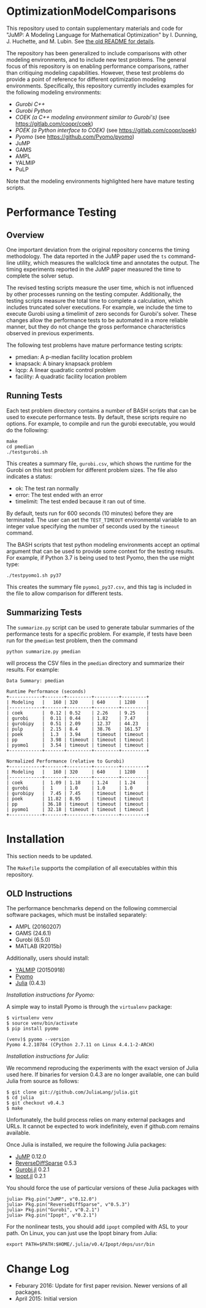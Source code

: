 # OptimizationModelComparisons

This repository used to contain supplementary materials and code for
"JuMP: A Modeling Language for Mathematical Optimization" by I. Dunning,
J. Huchette, and M. Lubin.  See [the old README for details](README_OLD.md).

The repository has been generalized to include comparisons with other
modeling environments, and to include new test problems.  The general
focus of this repository is on enabling performance comparisons, rather
than critiquing modeling capabilities.  However, these test problems
do provide a point of reference for different optimization modeling
environments.  Specifically, this repository currently includes examples for the following modeling environments:
- *Gurobi C++*
- *Gurobi Python*
- *COEK (a C++ modeling environment similar to Gurobi's)*   (see https://gitlab.com/coopr/coek)
- *POEK (a Python interface to COEK)*  (see https://gitlab.com/coopr/poek)
- *Pyomo*  (see https://github.com/Pyomo/pyomo)
- JuMP
- GAMS
- AMPL
- YALMIP
- PuLP

Note that the modeling environments highlighted here have mature testing scripts.

# Performance Testing

## Overview

One important deviation from the original repository concerns the
timing methodology.  The data reported in the JuMP paper used the ``ts``
command-line utility, which measures the wallclock time and annotates
the output.  The timing experiments reported in the JuMP paper measured the time to complete the solver setup.

The revised testing scripts measure the user time, which is not influenced by other processes running on the testing computer.  Additionally, the testing scripts measure the total time to complete a calculation, which includes truncated solver executions.  For example, we include the time to execute Gurobi using a timelimit of zero seconds for Gurobi's solver.  These changes allow the performance tests to be automated in a more reliable manner, but they do not change the gross performance characteristics observed in previous experiments.

The following test problems have mature performance testing scripts:
- pmedian: A p-median facility location problem
- knapsack: A binary knapsack problem
- lqcp: A linear quadratic control problem
- facility: A quadratic facility location problem

## Running Tests

Each test problem directory contains a number of BASH scripts that can
be used to execute performance tests.  By default, these scripts require
no options.  For example, to compile and run the gurobi executable,
you would do the following:
```
make
cd pmedian
./testgurobi.sh
```
This creates a summary file, `gurobi.csv`, which shows the runtime for the Gurobi on this test problem for different problem sizes.  The file also indicates a status:
- ok:  The test ran normally
- error: The test ended with an error
- timelimit: The test ended because it ran out of time.

By default, tests run for 600 seconds (10 minutes) before they are
terminated.  The user can set the `TEST_TIMEOUT` environmental variable to
an integer value specifying the number of seconds used by the `timeout`
command.

The BASH scripts that test python modeling environments accept an optimal
argument that can be used to provide some context for the testing results.
For example, if Python 3.7 is being used to test Pyomo, then the use
might type:
```
./testpyomo1.sh py37
```
This creates the summary file `pyomo1_py37.csv`, and this tag is included
in the file to allow comparison for different tests.

## Summarizing Tests

The `summarize.py` script can be used to generate tabular summaries of the performance
tests for a specific problem. For example, if tests have been run for the `pmedian` test problem, then the command
```
python summarize.py pmedian
```
will process the CSV files in the `pmedian` directory and summarize their results.  For example:
```
Data Summary: pmedian

Runtime Performance (seconds)
+------------+-------+---------+---------+---------+
| Modeling   |   160 | 320     | 640     | 1280    |
|------------+-------+---------+---------+---------|
| coek       |  0.12 | 0.52    | 2.26    | 9.25    |
| gurobi     |  0.11 | 0.44    | 1.82    | 7.47    |
| gurobipy   |  0.51 | 2.09    | 12.37   | 44.23   |
| pulp       |  2.15 | 8.4     | 38.76   | 161.57  |
| poek       |  1.3  | 3.94    | timeout | timeout |
| pp         |  3.98 | timeout | timeout | timeout |
| pyomo1     |  3.54 | timeout | timeout | timeout |
+------------+-------+---------+---------+---------+

Normalized Performance (relative to Gurobi)
+------------+-------+---------+---------+---------+
| Modeling   |   160 | 320     | 640     | 1280    |
|------------+-------+---------+---------+---------|
| coek       |  1.09 | 1.18    | 1.24    | 1.24    |
| gurobi     |  1    | 1.0     | 1.0     | 1.0     |
| gurobipy   |  7.45 | 7.45    | timeout | timeout |
| poek       | 11.82 | 8.95    | timeout | timeout |
| pp         | 36.18 | timeout | timeout | timeout |
| pyomo1     | 32.18 | timeout | timeout | timeout |
+------------+-------+---------+---------+---------+
```

# Installation

This section needs to be updated.

The `Makefile` supports the compilation of all executables within this repository.


## OLD Instructions

The performance benchmarks depend on the following commercial software packages, which must be installed separately:
- AMPL (20160207)
- GAMS (24.6.1)
- Gurobi (6.5.0)
- MATLAB (R2015b)

Additionally, users should install:
- [YALMIP](http://users.isy.liu.se/johanl/yalmip/pmwiki.php?n=Tutorials.Installation) (20150918)
- [Pyomo](https://software.sandia.gov/downloads/pub/pyomo/PyomoInstallGuide.html) 
- [Julia](http://julialang.org/downloads/) (0.4.3)


*Installation instructions for Pyomo:*

A simple way to install Pyomo is through the ``virtualenv`` package:
```
$ virtualenv venv
$ source venv/bin/activate
$ pip install pyomo

(venv)$ pyomo --version
Pyomo 4.2.10784 (CPython 2.7.11 on Linux 4.4.1-2-ARCH)
```

*Installation instructions for Julia:*

We recommend reproducing the experiments with the exact version of Julia used here. If binaries for version 0.4.3 are no longer available, one can build Julia from source as follows:
```
$ git clone git://github.com/JuliaLang/julia.git
$ cd julia
$ git checkout v0.4.3
$ make
```

Unfortunately, the build process relies on many external packages and URLs. It cannot be expected to work indefinitely, even if github.com remains available.

Once Julia is installed, we require the following Julia packages:
- [JuMP](https://github.com/JuliaOpt/JuMP.jl) 0.12.0
- [ReverseDiffSparse](https://github.com/mlubin/ReverseDiffSparse.jl) 0.5.3
- [Gurobi.jl](https://github.com/JuliaOpt/Gurobi.jl) 0.2.1
- [Ipopt.jl](https://github.com/JuliaOpt/Ipopt.jl) 0.2.1

You should force the use of particular versions of these Julia packages with
```
julia> Pkg.pin("JuMP", v"0.12.0")
julia> Pkg.pin("ReverseDiffSparse", v"0.5.3")
julia> Pkg.pin("Gurobi", v"0.2.1")
julia> Pkg.pin("Ipopt", v"0.2.1")
```

For the nonlinear tests, you should add ``ipopt`` compiled with ASL to your path.
On Linux, you can just use the Ipopt binary from Julia:

```
export PATH=$PATH:$HOME/.julia/v0.4/Ipopt/deps/usr/bin
```

# Change Log

- Feburary 2016: Update for first paper revision. Newer versions of all packages.
- April 2015: Initial version
